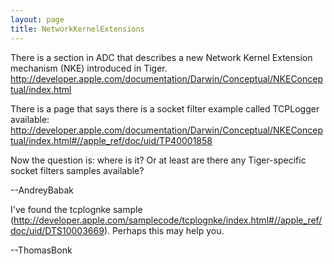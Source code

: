 ```yaml
---
layout: page
title: NetworkKernelExtensions
---
```




There is a section in ADC that describes a new Network Kernel Extension mechanism (NKE) introduced in Tiger.
http://developer.apple.com/documentation/Darwin/Conceptual/NKEConceptual/index.html

There is a page that says there is a socket filter example called TCPLogger available:
http://developer.apple.com/documentation/Darwin/Conceptual/NKEConceptual/index.html#//apple_ref/doc/uid/TP40001858

Now the question is: where is it? Or at least are there any Tiger-specific socket filters samples available?

--AndreyBabak

I've found the tcplognke sample (http://developer.apple.com/samplecode/tcplognke/index.html#//apple_ref/doc/uid/DTS10003669). Perhaps this may help you.

--ThomasBonk

